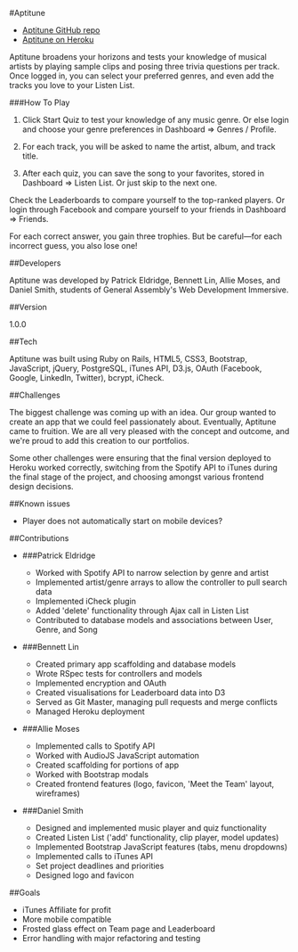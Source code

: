 #Aptitune

  - [Aptitune GitHub repo](https://github.com/bennettslin/music_abdp)
  - [Aptitune on Heroku](http://aptitune.herokuapp.com)

Aptitune broadens your horizons and tests your knowledge of musical artists by playing sample clips and posing three trivia questions per track. Once logged in, you can select your preferred genres, and even add the tracks you love to your Listen List.

###How To Play

1. Click Start Quiz to test your knowledge of any music genre. Or else login and choose your genre preferences in Dashboard => Genres / Profile.

2. For each track, you will be asked to name the artist, album, and track title.

3. After each quiz, you can save the song to your favorites, stored in Dashboard => Listen List. Or just skip to the next one.

Check the Leaderboards to compare yourself to the top-ranked players. Or login through Facebook and compare yourself to your friends in Dashboard => Friends.

For each correct answer, you gain three trophies. But be careful—for each incorrect guess, you also lose one!

##Developers

Aptitune was developed by Patrick Eldridge, Bennett Lin, Allie Moses, and Daniel Smith, students of General Assembly's Web Development Immersive.

##Version

1.0.0

##Tech

Aptitune was built using Ruby on Rails, HTML5, CSS3, Bootstrap, JavaScript, jQuery, PostgreSQL, iTunes API, D3.js, OAuth (Facebook, Google, LinkedIn, Twitter), bcrypt, iCheck.

##Challenges

The biggest challenge was coming up with an idea. Our group wanted to create an app that we could feel passionately about. Eventually, Aptitune came to fruition. We are all very pleased with the concept and outcome, and we're proud to add this creation to our portfolios.

Some other challenges were ensuring that the final version deployed to Heroku worked correctly, switching from the Spotify API to iTunes during the final stage of the project, and choosing amongst various frontend design decisions.

##Known issues

- Player does not automatically start on mobile devices?

##Contributions

- ###Patrick Eldridge
    - Worked with Spotify API to narrow selection by genre and artist
    - Implemented artist/genre arrays to allow the controller to pull search data
    - Implemented iCheck plugin
    - Added 'delete' functionality through Ajax call in Listen List
    - Contributed to database models and associations between User, Genre, and Song

- ###Bennett Lin
    - Created primary app scaffolding and database models
    - Wrote RSpec tests for controllers and models
    - Implemented encryption and OAuth
    - Created visualisations for Leaderboard data into D3
    - Served as Git Master, managing pull requests and merge conflicts
    - Managed Heroku deployment

- ###Allie Moses
    - Implemented calls to Spotify API
    - Worked with AudioJS JavaScript automation
    - Created scaffolding for portions of app
    - Worked with Bootstrap modals
    - Created frontend features (logo, favicon, 'Meet the Team' layout, wireframes)

- ###Daniel Smith
    - Designed and implemented music player and quiz functionality
    - Created Listen List ('add' functionality, clip player, model updates)
    - Implemented Bootstrap JavaScript features (tabs, menu dropdowns)
    - Implemented calls to iTunes API
    - Set project deadlines and priorities
    - Designed logo and favicon

##Goals
- iTunes Affiliate for profit
- More mobile compatible
- Frosted glass effect on Team page and Leaderboard
- Error handling with major refactoring and testing